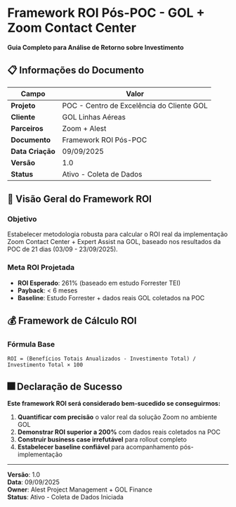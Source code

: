 # Framework ROI Pós-POC - GOL + Zoom Contact Center
**Guia Completo para Análise de Retorno sobre Investimento**

## 📋 Informações do Documento

| Campo | Valor |
|-------|-------|
| **Projeto** | POC - Centro de Excelência do Cliente GOL |
| **Cliente** | GOL Linhas Aéreas |
| **Parceiros** | Zoom + Alest |
| **Documento** | Framework ROI Pós-POC |
| **Data Criação** | 09/09/2025 |
| **Versão** | 1.0 |
| **Status** | Ativo - Coleta de Dados |

## 🎯 Visão Geral do Framework ROI

### Objetivo
Estabelecer metodologia robusta para calcular o ROI real da implementação Zoom Contact Center + Expert Assist na GOL, baseado nos resultados da POC de 21 dias (03/09 - 23/09/2025).

### Meta ROI Projetada
- **ROI Esperado**: 261% (baseado em estudo Forrester TEI)
- **Payback**: < 6 meses
- **Baseline**: Estudo Forrester + dados reais GOL coletados na POC

## 💰 Framework de Cálculo ROI

### Fórmula Base
```
ROI = (Benefícios Totais Anualizados - Investimento Total) / Investimento Total × 100
```

## 🎆 Declaração de Sucesso

**Este framework ROI será considerado bem-sucedido se conseguirmos:**

1. **Quantificar com precisão** o valor real da solução Zoom no ambiente GOL
2. **Demonstrar ROI superior a 200%** com dados reais coletados na POC
3. **Construir business case irrefutável** para rollout completo
4. **Estabelecer baseline confiável** para acompanhamento pós-implementação

---

**Versão**: 1.0  
**Data**: 09/09/2025  
**Owner**: Alest Project Management + GOL Finance  
**Status**: Ativo - Coleta de Dados Iniciada